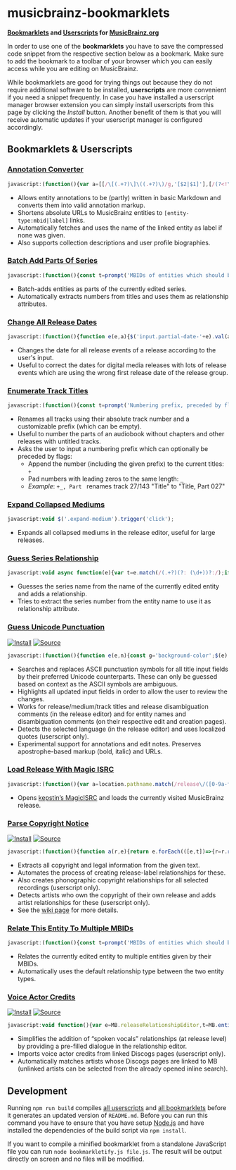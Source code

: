 # musicbrainz-bookmarklets

**[Bookmarklets](https://en.wikipedia.org/wiki/Bookmarklet) and [Userscripts](https://en.wikipedia.org/wiki/Userscript) for [MusicBrainz.org](https://musicbrainz.org)**

In order to use one of the **bookmarklets** you have to save the compressed code snippet from the respective section below as a bookmark. Make sure to add the bookmark to a toolbar of your browser which you can easily access while you are editing on MusicBrainz.

While bookmarklets are good for trying things out because they do not require additional software to be installed, **userscripts** are more convenient if you need a snippet frequently. In case you have installed a userscript manager browser extension you can simply install userscripts from this page by clicking the *Install* button. Another benefit of them is that you will receive automatic updates if your userscript manager is configured accordingly.

## Bookmarklets & Userscripts

### [Annotation Converter](src/annotationConverter.js)

```js
javascript:(function(){var a=[[/\[(.+?)\]\((.+?)\)/g,'[$2|$1]'],[/(?<!\[)(https?:\/\/\S+)/g,'[$1]'],[/\[(.+?)(\|.+?)?\]/g,(a,t,e='')=>`[${btoa(t)}${e}]`],[/(__|\*\*)(?=\S)(.+?)(?<=\S)\1/g,"'''$2'''"],[/(_|\*)(?=\S)(.+?)(?<=\S)\1/g,"''$2''"],[/^\# +(.+?)( +\#*)?$/gm,'= $1 ='],[/^\#{2} +(.+?)( +\#*)?$/gm,'== $1 =='],[/^\#{3} +(.+?)( +\#*)?$/gm,'=== $1 ==='],[/^(\d+)\. +/gm,'    $1. '],[/^[-+*] +/gm,'    * '],[/\[([A-Za-z0-9+/=]+)(\|.+?)?\]/g,(a,t,e='')=>`[${atob(t)}${e}]`]];function n(a){return async function(a,t){const e=[];a.replace(t,(a,...t)=>{t=((a,t,e)=>async function(a,t){if(a.includes('musicbrainz.org')){const c=new URL(a);var[e,n,r]=c.pathname.match(/^\/(.+?)\/([0-9a-f-]{36})$/)||[];if(e)return t=t||await async function(a){a.pathname='/ws/2'+a.pathname,a.search='?fmt=json';let t=await fetch(a);return t=await t.json(),t.name||t.title}(c),`[${n}:${r}|${t}]`}return function(a,t){return t?`[${a}|${t}]`:`[${a}]`}(a,t)}(t,e))(a,...t);e.push(t)});const n=await Promise.all(e);return a.replace(t,()=>n.shift())}(a,/\[(.+?)(?:\|(.+?))?\]/g)}var t=['textarea[name$=text]','textarea[name$=description]','textarea[name$=biography]'].join();!function(n){const r='background-color';$(t).css(r,'').each((a,t)=>{let e=t.value;e&&(n.forEach(([a,t])=>{e=e.replace(a,t)}),e!=t.value&&$(t).val(e).trigger('change').css(r,'yellow'))})}(a),$(t).each(async(a,t)=>{t.disabled=!0;var e=await n(t.value);e!=t.value&&$(t).val(e),t.disabled=!1})})();
```

- Allows entity annotations to be (partly) written in basic Markdown and converts them into valid annotation markup.
- Shortens absolute URLs to MusicBrainz entities to `[entity-type:mbid|label]` links.
- Automatically fetches and uses the name of the linked entity as label if none was given.
- Also supports collection descriptions and user profile biographies.

### [Batch Add Parts Of Series](src/bookmarklets/batchAddPartsOfSeries.js)

```js
javascript:(function(){const t=prompt('MBIDs of entities which should be added as parts of the series:');t&&async function(t){for(var e of t){const o=await async function(){const t=await fetch("/ws/js/entity/"+e);return MB.entity(await t.json())}(),s=(a=o,i=MB.sourceRelationshipEditor??MB.releaseRelationshipEditor,new MB.relationshipEditor.UI.AddDialog({viewModel:i,source:i.source,target:a}));a=o.name.match(/\d+/);a&&s.relationship().setAttributes([{type:{gid:'a59c5830-5ec7-38fe-9a21-c7ea54f6650a'},text_value:a[0]}]),s.accept()}var a,i}(Array.from(t.matchAll(/[0-9a-f-]{36}/gm),t=>t[0]))})();
```

- Batch-adds entities as parts of the currently edited series.
- Automatically extracts numbers from titles and uses them as relationship attributes.

### [Change All Release Dates](src/changeAllReleaseDates.js)

```js
javascript:(function(){function e(e,a){$('input.partial-date-'+e).val(a).trigger('change')}var a,t,n=prompt('Date for all release events (YYYY-MM-DD):');null!==n&&([,a,t,n]=/(\d{4})(?:-(\d{2})(?:-(\d{2}))?)?/.exec(n)||[],t=t,n=n,e('year',a),e('month',t),e('day',n))})();
```

- Changes the date for all release events of a release according to the user's input.
- Useful to correct the dates for digital media releases with lots of release events which are using the wrong first
  release date of the release group.

### [Enumerate Track Titles](src/enumerateTrackTitles.js)

```js
javascript:(function(){const t=prompt('Numbering prefix, preceded by flags:\n+ append to current titles\n_ pad numbers','Part ');if(null!==t){let[,e,n]=t.match(/^([+_]*)(.*)/);e={append:e.includes('+'),padNumbers:e.includes('_')},function(a='',l={}){let e=$('input.track-name');var n=e.length.toString().length;const i=new Intl.NumberFormat('en',{minimumIntegerDigits:n});e.each((e,n)=>{let t=e+1;l.padNumbers&&(t=i.format(t));let r=a+t;l.append&&(r=(n.value+r).replace(/([.!?]),/,'$1')),$(n).val(r)}).trigger('change')}(n,e)}})();
```

- Renames all tracks using their absolute track number and a customizable prefix (which can be empty).
- Useful to number the parts of an audiobook without chapters and other releases with untitled tracks.
- Asks the user to input a numbering prefix which can optionally be preceded by flags:
  - Append the number (including the given prefix) to the current titles: `+`
  - Pad numbers with leading zeros to the same length: `_`
  - *Example*: `+_, Part ` renames track 27/143 "Title" to "Title, Part 027"

### [Expand Collapsed Mediums](src/expandCollapsedMediums.js)

```js
javascript:void $('.expand-medium').trigger('click');
```

- Expands all collapsed mediums in the release editor, useful for large releases.

### [Guess Series Relationship](src/bookmarklets/guessSeriesRelationship.js)

```js
javascript:void async function(e){var t=e.match(/(.+?)(?: (\d+))?:/);if(t){const i=(o=MB.entity({name:t[1]},'series'),e=MB.sourceRelationshipEditor??MB.releaseRelationshipEditor,new MB.relationshipEditor.UI.AddDialog({viewModel:e,source:e.source,target:o}));var o,t=t[2];t&&i.relationship().setAttributes([{type:{gid:'a59c5830-5ec7-38fe-9a21-c7ea54f6650a'},text_value:t}]),(t=i).open(void 0),t.autocomplete.$input.focus(),t.autocomplete.search()}}(document.querySelector('h1 bdi').textContent);
```

- Guesses the series name from the name of the currently edited entity and adds a relationship.
- Tries to extract the series number from the entity name to use it as relationship attribute.

### [Guess Unicode Punctuation](src/guessUnicodePunctuation.js)

[![Install](https://img.shields.io/badge/Install-success.svg?style=for-the-badge&logo=tampermonkey)](dist/guessUnicodePunctuation.user.js?raw=1)
[![Source](https://img.shields.io/badge/Source-grey.svg?style=for-the-badge&logo=github)](dist/guessUnicodePunctuation.user.js)

```js
javascript:(function(){function e(e,n){const g='background-color';$(e).css(g,'').each((e,t)=>{let a=t.value;a&&(n.forEach(([e,t])=>{a=a.replace(e,t)}),a!=t.value&&$(t).val(a).trigger('change').css(g,'yellow'))})}var t=[[/(?<=[^\p{L}\d]|^)"(.+?)"(?=[^\p{L}\d]|$)/gu,'\u201c$1\u201d'],[/(?<=\W|^)'(n)'(?=\W|$)/gi,'\u2019$1\u2019'],[/(?<=[^\p{L}\d]|^)'(.+?)'(?=[^\p{L}\d]|$)/gu,'\u2018$1\u2019'],[/(\d+)"/g,'$1\u2033'],[/(\d+)'(\d+)/g,'$1\u2032$2'],[/'/g,'\u2019'],[/(?<!\.)\.{3}(?!\.)/g,'\u2026'],[/ - /g,' \u2013 '],[/\d{4}-\d{2}(?:-\d{2})?(?=\W|$)/g,e=>Number.isNaN(Date.parse(e))?e:e.replaceAll('-','\u2010')],[/\d+(-\d+){2,}/g,e=>e.replaceAll('-','\u2012')],[/(\d+)-(\d+)/g,'$1\u2013$2'],[/-/g,'\u2010']],a=[[/\[(.+?)(\|.+?)?\]/g,(e,t,a='')=>`[${btoa(t)}${a}]`],[/(?<=\/\/)(\S+)/g,(e,t)=>btoa(t)],[/'''/g,'<b>'],[/''/g,'<i>'],...t,[/<b>/g,"'''"],[/<i>/g,"''"],[/(?<=\/\/)([A-Za-z0-9+/=]+)/g,(e,t)=>atob(t)],[/\[([A-Za-z0-9+/=]+)(\|.+?)?\]/g,(e,t,a='')=>`[${atob(t)}${a}]`]];e(['input#name','input#comment','input.track-name','input[id^=medium-title]','input[name$=name]','input[name$=comment]'].join(),t),e(['#annotation','#edit-note-text','textarea[name$=text]','.edit-note'].join(),a)})();
```

- Searches and replaces ASCII punctuation symbols for all title input fields by their preferred Unicode counterparts.
  These can only be guessed based on context as the ASCII symbols are ambiguous.
- Highlights all updated input fields in order to allow the user to review the changes.
- Works for release/medium/track titles and release disambiguation comments (in the release editor)
  and for entity names and disambiguation comments (on their respective edit and creation pages).
- Detects the selected language (in the release editor) and uses localized quotes (userscript only).
- Experimental support for annotations and edit notes. Preserves apostrophe-based markup (bold, italic) and URLs.

### [Load Release With Magic ISRC](src/bookmarklets/loadReleaseWithMagicISRC.js)

```js
javascript:(function(){var a=location.pathname.match(/release\/([0-9a-f-]{36})/)?.[1];a&&open('https://magicisrc.kepstin.ca?mbid='+a)})();
```

- Opens [kepstin’s MagicISRC](https://magicisrc.kepstin.ca) and loads the currently visited MusicBrainz release.

### [Parse Copyright Notice](src/parseCopyrightNotice.js)

[![Install](https://img.shields.io/badge/Install-success.svg?style=for-the-badge&logo=tampermonkey)](dist/parseCopyrightNotice.user.js?raw=1)
[![Source](https://img.shields.io/badge/Source-grey.svg?style=for-the-badge&logo=github)](dist/parseCopyrightNotice.user.js)

```js
javascript:(function(){function a(r,e){return e.forEach(([e,t])=>{r=r.replace(e,t)}),r}var e=/(.+?(?:,?\s(?:LLC|LLP|(?:Inc|Ltd)\.?))?)(?:(?<=\.)|$|(?=,|\.|\sunder\s))/;const c=new RegExp(/([\xa9\u2117](?:\s*[&+]?\s*[\xa9\u2117])?)(?:.+?;)?\s*(\d{4})?(?:[^,.]*\sby)?\s+/.source+String.raw`(${e.source}(?:\s*/\s*${e.source})*)`,'gm'),d=new RegExp(/((?:(?:licen[sc]ed?\s(?:to|from)|(?:distributed|marketed)(?:\sby)?)(?:\sand)?\s)+)/.source+e.source,'gim');function l(e){return a(e.toLowerCase().trim(),[[/licen[sc]ed?/g,'licensed'],[/(distributed|marketed)(\sby)?/,'$1 by']])}const u={release:{artist:{'\xa9':709,'\u2117':710},label:{'\xa9':708,'\u2117':711,'licensed from':712,'licensed to':833,'distributed by':361,'marketed by':848}},recording:{artist:{'\u2117':869},label:{'\u2117':867}}};var p=prompt('Copyright notice:');p&&async function(e){for(const n of e){var t='label',r=u.release[t],s=MB.entity({name:n.name,entityType:t});for(const i of n.types){const a=(o=MB.sourceRelationshipEditor??MB.releaseRelationshipEditor,new MB.relationshipEditor.UI.AddDialog({viewModel:o,source:o.source,target:s})),c=a.relationship();c.linkTypeID(r[i]),c.entity0_credit(n.name),n.year&&(c.begin_date.year(n.year),c.end_date.year(n.year)),(o=a).open(void 0),o.autocomplete.$input.focus(),o.autocomplete.search(),await function(t){return new Promise(e=>{t?t.$dialog.on('dialogclose',()=>{e()}):e()})}(a)}}var o}(function(e){const t=[];for(const s of(e=a(p,[[/\(C\)/gi,'\xa9'],[/\(P\)/gi,'\u2117'],[/\xab(.+?)\xbb/g,'$1'],[/for (.+?) and (.+?) for the world outside \1/g,'/ $2'],[/\u2117\s*(under\s)/gi,'$1']])).matchAll(c)){const o=s[3].split(/\/(?=\s|\w{2})/g).map(e=>e.trim()),n=s[1].split(/[&+]|(?<=[\xa9\u2117])(?=[\xa9\u2117])/).map(l);o.forEach(e=>{t.push({name:e,types:n,year:s[2]})})}for(const i of e.matchAll(d)){var r=i[1].split(/\sand\s/).map(l);t.push({name:i[2],types:r})}return t}(p))})();
```

- Extracts all copyright and legal information from the given text.
- Automates the process of creating release-label relationships for these.
- Also creates phonographic copyright relationships for all selected recordings (userscript only).
- Detects artists who own the copyright of their own release and adds artist relationships for these (userscript only).
- See the [wiki page](https://github.com/kellnerd/musicbrainz-bookmarklets/wiki/Parse-Copyright-Notices) for more details.

### [Relate This Entity To Multiple MBIDs](src/bookmarklets/relateThisEntityToMultipleMBIDs.js)

```js
javascript:(function(){const t=prompt('MBIDs of entities which should be related to this entity:');t&&async function(t,i,e=!1){for(var o of t){var n=await async function(){const t=await fetch("/ws/js/entity/"+o);return MB.entity(await t.json())}();const r=(a=MB.sourceRelationshipEditor??MB.releaseRelationshipEditor,new MB.relationshipEditor.UI.AddDialog({viewModel:a,source:a.source,target:n}));if(i){const s=r.relationship();s.linkTypeID(i),e&&r.changeDirection()}r.accept()}var a}(Array.from(t.matchAll(/[0-9a-f-]{36}/gm),t=>t[0]))})();
```

- Relates the currently edited entity to multiple entities given by their MBIDs.
- Automatically uses the default relationship type between the two entity types.

### [Voice Actor Credits](src/voiceActorCredits.js)

[![Install](https://img.shields.io/badge/Install-success.svg?style=for-the-badge&logo=tampermonkey)](dist/voiceActorCredits.user.js?raw=1)
[![Source](https://img.shields.io/badge/Source-grey.svg?style=for-the-badge&logo=github)](dist/voiceActorCredits.user.js)

```js
javascript:void function(){var e=MB.releaseRelationshipEditor,t=MB.entity({},'artist');const i=new MB.relationshipEditor.UI.AddDialog({source:e.source,target:t,viewModel:e}),r=i.relationship();return r.linkTypeID(60),r.entity0_credit(""),r.setAttributes([{type:{gid:'d3a36e62-a7c4-4eb9-839f-adfebe87ac12'},credited_as:""}]),i}().open();
```

- Simplifies the addition of “spoken vocals” relationships (at release level) by providing a pre-filled dialogue in the relationship editor.
- Imports voice actor credits from linked Discogs pages (userscript only).
- Automatically matches artists whose Discogs pages are linked to MB (unlinked artists can be selected from the already opened inline search).

## Development

Running `npm run build` compiles [all userscripts](src/userscripts/) and [all bookmarklets](src/bookmarklets/) before it generates an updated version of `README.md`. Before you can run this command you have to ensure that you have setup [Node.js](https://nodejs.org/) and have installed the dependencies of the build script via `npm install`.

If you want to compile a minified bookmarklet from a standalone JavaScript file you can run `node bookmarkletify.js file.js`. The result will be output directly on screen and no files will be modified.
